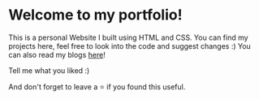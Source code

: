 # Welcome to my portfolio!

This is a personal Website I built using HTML and CSS. You can find my projects here, feel free to look into the code and suggest changes :) 
You can also read my blogs <a href="https://ashutoshkumar.hashnode.dev/" target="_blank" rel="noopener noreferrer">here</a>!

Tell me what you liked :)

And don't forget to leave a ⭐ if you found this useful.
